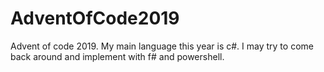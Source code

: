 # AdventOfCode2019
Advent of code 2019. My main language this year is c#.
I may try to come back around and implement with f# and powershell.
